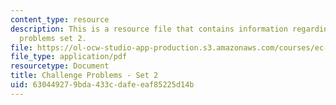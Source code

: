 ```yaml
---
content_type: resource
description: This is a resource file that contains information regarding challenge
  problems set 2.
file: https://ol-ocw-studio-app-production.s3.amazonaws.com/courses/ec-s01-internet-technology-in-local-and-global-communities-spring-2005-summer-2005/630449279bda433cdafeeaf85225d14b_MITEC_S01S05_chal_prob2.pdf
file_type: application/pdf
resourcetype: Document
title: Challenge Problems - Set 2
uid: 63044927-9bda-433c-dafe-eaf85225d14b
---
```

